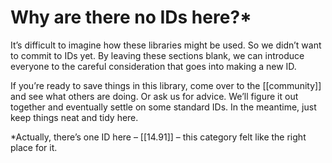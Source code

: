 # Why are there no IDs here?\*

It’s difficult to imagine how these libraries might be used. So we didn’t want to commit to IDs yet. By leaving these sections blank, we can introduce everyone to the careful consideration that goes into making a new ID.

If you’re ready to save things in this library, come over to the [[community]] and see what others are doing. Or ask us for advice. We’ll figure it out together and eventually settle on some standard IDs. In the meantime, just keep things neat and tidy here.

\*Actually, there’s one ID here – [[14.91]] – this category felt like the right place for it.
